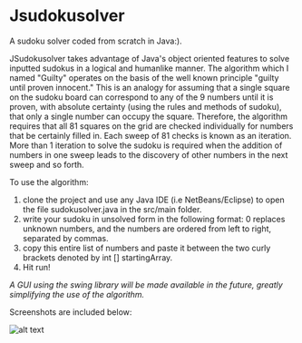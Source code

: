 # Jsudokusolver
A sudoku solver coded from scratch in Java:).

JSudokusolver takes advantage of Java's object oriented features to solve inputted sudokus in a logical and humanlike manner. The algorithm which
I named "Guilty" operates on the basis of the well known principle "guilty until proven innocent." This is an analogy for assuming that a single
square on the sudoku board can correspond to any of the 9 numbers until it is proven, with absolute certainty (using the rules and methods of
sudoku), that only a single number can occupy the square. Therefore, the algorithm requires that all 81 squares on the grid are checked 
individually for numbers that be certainly filled in. Each sweep of 81 checks is known as an iteration. More than 1 iteration to solve the sudoku
is required when the addition of numbers in one sweep leads to the discovery of other numbers in the next sweep and so forth. 

To use the algorithm:
1. clone the project and use any Java IDE (i.e NetBeans/Eclipse) to open the file sudokusolver.java in the src/main folder. 
2. write your sudoku in unsolved form in the following format: 0 replaces unknown numbers, and the numbers are ordered from left to right, separated by commas. 
3. copy this entire list of numbers and paste it between the two curly brackets denoted by int [] startingArray.
4. Hit run!

*A GUI using the swing library will be made available in the future, greatly simplifying the use of the algorithm.*

Screenshots are included below:

![alt text](https://raw.githubusercontent.com/username/projectname/branch/path/to/img.png)
